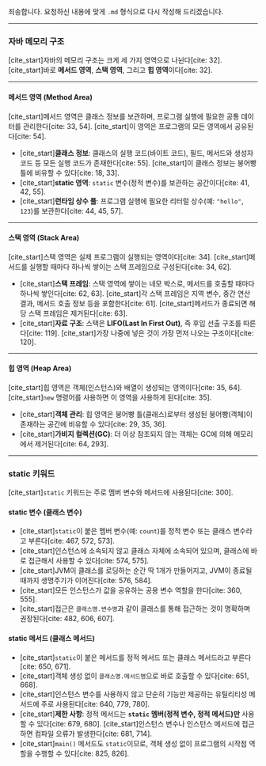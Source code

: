 죄송합니다. 요청하신 내용에 맞게 `.md` 형식으로 다시 작성해 드리겠습니다.

---

### 자바 메모리 구조
[cite_start]자바의 메모리 구조는 크게 세 가지 영역으로 나뉜다[cite: 32]. [cite_start]바로 **메서드 영역**, **스택 영역**, 그리고 **힙 영역**이다[cite: 32].

---

#### 메서드 영역 (Method Area)
[cite_start]메서드 영역은 클래스 정보를 보관하며, 프로그램 실행에 필요한 공통 데이터를 관리한다[cite: 33, 54]. [cite_start]이 영역은 프로그램의 모든 영역에서 공유된다[cite: 54].

* [cite_start]**클래스 정보**: 클래스의 실행 코드(바이트 코드), 필드, 메서드와 생성자 코드 등 모든 실행 코드가 존재한다[cite: 55]. [cite_start]이 클래스 정보는 붕어빵 틀에 비유할 수 있다[cite: 18, 33].
* [cite_start]**static 영역**: `static` 변수(정적 변수)를 보관하는 공간이다[cite: 41, 42, 55].
* [cite_start]**런타임 상수 풀**: 프로그램 실행에 필요한 리터럴 상수(예: `"hello"`, `123`)를 보관한다[cite: 44, 45, 57].

---

#### 스택 영역 (Stack Area)
[cite_start]스택 영역은 실제 프로그램이 실행되는 영역이다[cite: 34]. [cite_start]메서드를 실행할 때마다 하나씩 쌓이는 스택 프레임으로 구성된다[cite: 34, 62].

* [cite_start]**스택 프레임**: 스택 영역에 쌓이는 네모 박스로, 메서드를 호출할 때마다 하나씩 쌓인다[cite: 62, 63]. [cite_start]각 스택 프레임은 지역 변수, 중간 연산 결과, 메서드 호출 정보 등을 포함한다[cite: 61]. [cite_start]메서드가 종료되면 해당 스택 프레임은 제거된다[cite: 63].
* [cite_start]**자료 구조**: 스택은 **LIFO(Last In First Out)**, 즉 후입 선출 구조를 따른다[cite: 119]. [cite_start]가장 나중에 넣은 것이 가장 먼저 나오는 구조이다[cite: 120].

---

#### 힙 영역 (Heap Area)
[cite_start]힙 영역은 객체(인스턴스)와 배열이 생성되는 영역이다[cite: 35, 64]. [cite_start]`new` 명령어를 사용하면 이 영역을 사용하게 된다[cite: 35].

* [cite_start]**객체 관리**: 힙 영역은 붕어빵 틀(클래스)로부터 생성된 붕어빵(객체)이 존재하는 공간에 비유할 수 있다[cite: 29, 35, 36].
* [cite_start]**가비지 컬렉션(GC)**: 더 이상 참조되지 않는 객체는 GC에 의해 메모리에서 제거된다[cite: 64, 293].

---

### static 키워드
[cite_start]`static` 키워드는 주로 멤버 변수와 메서드에 사용된다[cite: 300].

#### static 변수 (클래스 변수)
* [cite_start]`static`이 붙은 멤버 변수(예: `count`)를 정적 변수 또는 클래스 변수라고 부른다[cite: 467, 572, 573].
* [cite_start]인스턴스에 소속되지 않고 클래스 자체에 소속되어 있으며, 클래스에 바로 접근해서 사용할 수 있다[cite: 574, 575].
* [cite_start]JVM이 클래스를 로딩하는 순간 딱 1개가 만들어지고, JVM이 종료될 때까지 생명주기가 이어진다[cite: 576, 584].
* [cite_start]모든 인스턴스가 값을 공유하는 공용 변수 역할을 한다[cite: 360, 555].
* [cite_start]접근은 `클래스명.변수명`과 같이 클래스를 통해 접근하는 것이 명확하며 권장된다[cite: 482, 606, 607].

#### static 메서드 (클래스 메서드)
* [cite_start]`static`이 붙은 메서드를 정적 메서드 또는 클래스 메서드라고 부른다[cite: 650, 671].
* [cite_start]객체 생성 없이 `클래스명.메서드명`으로 바로 호출할 수 있다[cite: 651, 668].
* [cite_start]인스턴스 변수를 사용하지 않고 단순히 기능만 제공하는 유틸리티성 메서드에 주로 사용된다[cite: 640, 779, 780].
* [cite_start]**제한 사항**: 정적 메서드는 **`static` 멤버(정적 변수, 정적 메서드)만** 사용할 수 있다[cite: 679, 680]. [cite_start]인스턴스 변수나 인스턴스 메서드에 접근하면 컴파일 오류가 발생한다[cite: 681, 714].
* [cite_start]`main()` 메서드도 `static`이므로, 객체 생성 없이 프로그램의 시작점 역할을 수행할 수 있다[cite: 825, 826].
